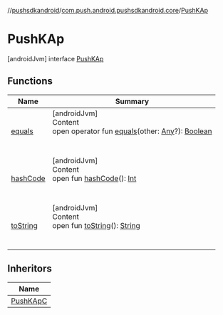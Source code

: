 //[pushsdkandroid](../../index.md)/[com.push.android.pushsdkandroid.core](../index.md)/[PushKAp](index.md)



# PushKAp  
 [androidJvm] interface [PushKAp](index.md)   


## Functions  
  
|  Name|  Summary| 
|---|---|
| <a name="kotlin/Any/equals/#kotlin.Any?/PointingToDeclaration/"></a>[equals](../-push-operative-data/index.md#%5Bkotlin%2FAny%2Fequals%2F%23kotlin.Any%3F%2FPointingToDeclaration%2F%5D%2FFunctions%2F-477604717)| <a name="kotlin/Any/equals/#kotlin.Any?/PointingToDeclaration/"></a>[androidJvm]  <br>Content  <br>open operator fun [equals](../-push-operative-data/index.md#%5Bkotlin%2FAny%2Fequals%2F%23kotlin.Any%3F%2FPointingToDeclaration%2F%5D%2FFunctions%2F-477604717)(other: [Any](https://kotlinlang.org/api/latest/jvm/stdlib/kotlin/-any/index.html)?): [Boolean](https://kotlinlang.org/api/latest/jvm/stdlib/kotlin/-boolean/index.html)  <br><br><br>
| <a name="kotlin/Any/hashCode/#/PointingToDeclaration/"></a>[hashCode](../-push-operative-data/index.md#%5Bkotlin%2FAny%2FhashCode%2F%23%2FPointingToDeclaration%2F%5D%2FFunctions%2F-477604717)| <a name="kotlin/Any/hashCode/#/PointingToDeclaration/"></a>[androidJvm]  <br>Content  <br>open fun [hashCode](../-push-operative-data/index.md#%5Bkotlin%2FAny%2FhashCode%2F%23%2FPointingToDeclaration%2F%5D%2FFunctions%2F-477604717)(): [Int](https://kotlinlang.org/api/latest/jvm/stdlib/kotlin/-int/index.html)  <br><br><br>
| <a name="kotlin/Any/toString/#/PointingToDeclaration/"></a>[toString](../-push-operative-data/index.md#%5Bkotlin%2FAny%2FtoString%2F%23%2FPointingToDeclaration%2F%5D%2FFunctions%2F-477604717)| <a name="kotlin/Any/toString/#/PointingToDeclaration/"></a>[androidJvm]  <br>Content  <br>open fun [toString](../-push-operative-data/index.md#%5Bkotlin%2FAny%2FtoString%2F%23%2FPointingToDeclaration%2F%5D%2FFunctions%2F-477604717)(): [String](https://kotlinlang.org/api/latest/jvm/stdlib/kotlin/-string/index.html)  <br><br><br>


## Inheritors  
  
|  Name| 
|---|
| <a name="com.push.android.pushsdkandroid.core/PushKApC///PointingToDeclaration/"></a>[PushKApC](../-push-k-ap-c/index.md)

